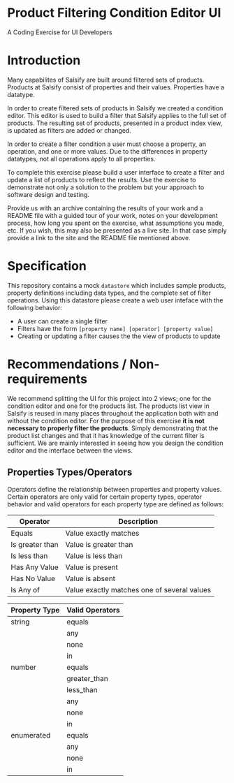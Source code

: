 # Product Filtering Condition Editor UI
A Coding Exercise for UI Developers

# Introduction

Many capabilites of Salsify are built around filtered sets of products. Products at Salsify consist of properties and their values. Properties have a datatype.

In order to create filtered sets of products in Salsify we created a condition editor. This editor is used to build a filter that Salsify applies to the full set of products. The resulting set of products, presented in a product index view, is updated as filters are added or changed.

In order to create a filter condition a user must choose a property, an operation, and one or more values. Due to the differences in property datatypes, not all operations apply to all properties.

To complete this exercise please build a user interface to create a filter and update a list of products to reflect the results. Use the exercise to demonstrate not only a solution to the problem but your approach to software design and testing.

Provide us with an archive containing the results of your work and a README file with a guided tour of your work, notes on your development process, how long you spent on the exercise, what assumptions you made, etc.  If you wish, this may also be presented as a live site.  In that case simply provide a link to the site and the README file mentioned above.

# Specification

This repository contains a mock `datastore` which includes sample products, property definitions including data types, and the complete set of filter operations. Using this datastore please create a web user inteface with the following behavior:

* A user can create a single filter
* Filters have the form `[property name] [operator] [property value]`
* Creating or updating a filter causes the the view of products to update

# Recommendations / Non-requirements
We recommend splitting the UI for this project into 2 views; one for the condition editor and one for the products list. The products list view in Salsify is reused in many places throughout the application both with and without the condition editor. For the purpose of this exercise **it is not necessary to properly filter the products**. Simply demonstrating that the product list changes and that it has knowledge of the current filter is sufficient. We are mainly interested in seeing how you design the condition editor and the interface between the views.

## Properties Types/Operators

Operators define the relationship between properties and property values. Certain operators are only valid for certain property types, operator behavior and valid operators for each property type are defined as follows:

| Operator | Description |
-----------|--------------
| Equals   | Value exactly matches |
| Is greater than | Value is greater than |
| Is less than  | Value is less than |
| Has Any Value | Value is present |
| Has No Value  | Value is absent  |
| Is Any of     | Value exactly matches one of several values |


| Property Type | Valid Operators |
---------------- | ----------------
| string | equals |
| | any |
| | none |
| | in |
| number | equals |
| | greater_than |
| | less_than |
| | any |
| | none |
| | in |
| enumerated | equals |
| | any |
| | none |
| | in |

